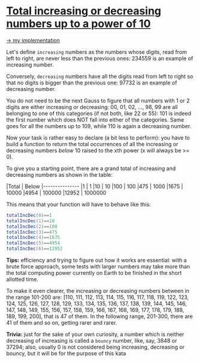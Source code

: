 # [Total increasing or decreasing numbers up to a power of 10](https://www.codewars.com/kata/55b195a69a6cc409ba000053)
[-> my implementation](TotalIncreasingOrDecreasingNumbers.java)

Let's define `increasing` numbers as the numbers whose digits, read from left to right, are never less than the previous ones: 234559 is an example of increasing number.

Conversely, `decreasing` numbers have all the digits read from left to right so that no digits is bigger than the previous one: 97732 is an example of decreasing number.

You do not need to be the next Gauss to figure that all numbers with 1 or 2 digits are either increasing or decreasing: 00, 01, 02, ..., 98, 99 are all belonging to one of this categories (if not both, like 22 or 55): 101 is indeed the first number which does NOT fall into either of the categories. Same goes for all the numbers up to 109, while 110 is again a decreasing number.

Now your task is rather easy to declare (a bit less to perform): you have to build a function to return the total occurrences of all the increasing or decreasing numbers *below* 10 raised to the xth power (x will always be >= 0).

To give you a starting point, there are a grand total of increasing and decreasing numbers as shown in the table:

|Total  | Below
|---------------
|1      | 1
|10     | 10
|100    | 100
|475    | 1000
|1675   | 10000
|4954   | 100000
|12952  | 1000000

This means that your function will have to behave like this:
```java
totalIncDec(0)==1
totalIncDec(1)==10
totalIncDec(2)==100
totalIncDec(3)==475
totalIncDec(4)==1675
totalIncDec(5)==4954
totalIncDec(6)==12952
```


**Tips:** efficiency and trying to figure out how it works are essential: with a brute force approach, some tests with larger numbers may take more than the total computing power currently on Earth to be finished in the short allotted time.

To make it even clearer, the increasing or decreasing numbers between in the range 101-200 are: [110, 111, 112, 113, 114, 115, 116, 117, 118, 119, 122, 123, 124, 125, 126, 127, 128, 129, 133, 134, 135, 136, 137, 138, 139, 144, 145, 146, 147, 148, 149, 155, 156, 157, 158, 159, 166, 167, 168, 169, 177, 178, 179, 188, 189, 199, 200], that is 47 of them. In the following range, 201-300, there are 41 of them and so on, getting rarer and rarer.

**Trivia:** just for the sake of your own curiosity, a number which is neither decreasing of increasing is called a `bouncy` number, like, say, 3848 or 37294; also, usually 0 is not considered being increasing, decreasing or bouncy, but it will be for the purpose of this kata
